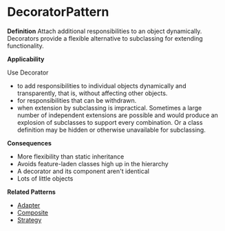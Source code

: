# DecoratorPattern

**Definition** Attach additional responsibilities to an object dynamically. Decorators provide a flexible alternative to subclassing for extending functionality. 

**Applicability**

Use Decorator 

- to add responsibilities to individual objects dynamically and transparently, that is, without affecting other objects.  
- for responsibilities that can be withdrawn.  
- when extension by subclassing is impractical. Sometimes a large number of independent extensions are possible and would produce an explosion of subclasses to support every combination. Or a class definition may be hidden or otherwise unavailable for subclassing.  

**Consequences**

- More flexibility than static inheritance
- Avoids feature-laden classes high up in the hierarchy
- A decorator and its component aren't identical
- Lots of little objects

**Related Patterns**

- [Adapter](https://github.com/andreidana/AdapterPattern)
- [Composite](https://github.com/andreidana/CompositePattern)
- [Strategy](https://github.com/andreidana/StrategyExample)